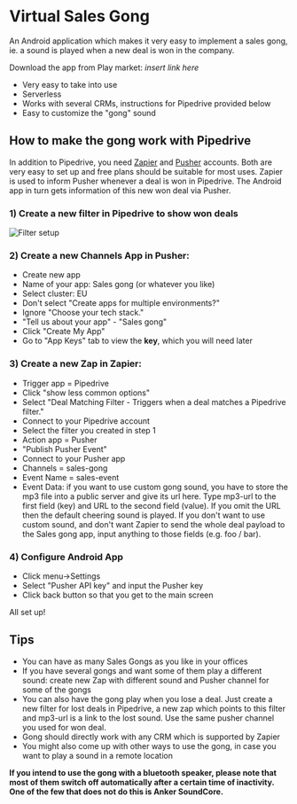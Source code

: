# Virtual Sales Gong

An Android application which makes it very easy to implement a sales gong, ie. a sound is played when a new deal is won in the company.

Download the app from Play market: *insert link here*

* Very easy to take into use
* Serverless
* Works with several CRMs, instructions for Pipedrive provided below
* Easy to customize the "gong" sound

## How to make the gong work with Pipedrive

In addition to Pipedrive, you need [Zapier](https://www.zapier.com) and [Pusher](https://www.pusher.com) accounts. Both are very easy to set up and free plans should be suitable for most uses. Zapier is used to inform Pusher whenever a deal is won in Pipedrive. The Android app in turn gets information of this new won deal via Pusher.

### 1) Create a new filter in Pipedrive to show won deals

![Filter setup](https://www.dropbox.com/s/3bfumiz6hp02gnp/pipedrive_filter.png?raw=1)

### 2) Create a new Channels App in Pusher:

* Create new app
* Name of your app: Sales gong (or whatever you like)
* Select cluster: EU
* Don't select "Create apps for multiple environments?"
* Ignore "Choose your tech stack."
* "Tell us about your app" - "Sales gong"
* Click "Create My App"
* Go to "App Keys" tab to view the __key__, which you will need later

### 3) Create a new Zap in Zapier:

* Trigger app = Pipedrive
* Click "show less common options"
* Select "Deal Matching Filter - Triggers when a deal matches a Pipedrive filter."
* Connect to your Pipedrive account
* Select the filter you created in step 1
* Action app = Pusher
* "Publish Pusher Event"
* Connect to your Pusher app
* Channels = sales-gong
* Event Name = sales-event
* Event Data: if you want to use custom gong sound, you have to store the mp3 file into a public server and give its url here. Type mp3-url to the first field (key) and URL to the second field (value). If you omit the URL then the default cheering sound is played. If you don't want to use custom sound, and don't want Zapier to send the whole deal payload to the Sales gong app, input anything to those fields (e.g. foo / bar).

### 4) Configure Android App

* Click menu->Settings
* Select "Pusher API key" and input the Pusher key
* Click back button so that you get to the main screen

All set up!

## Tips

* You can have as many Sales Gongs as you like in your offices
* If you have several gongs and want some of them play a different sound: create new Zap with different sound and Pusher channel for some of the gongs
* You can also have the gong play when you lose a deal. Just create a new filter for lost deals in Pipedrive, a new zap which points to this filter and mp3-url is a link to the lost sound. Use the same pusher channel you used for won deal.
* Gong should directly work with any CRM which is supported by Zapier
* You might also come up with other ways to use the gong, in case you want to play a sound in a remote location

__If you intend to use the gong with a bluetooth speaker, please note that most of them switch off automatically after a certain time of inactivity. One of the few that does not do this is Anker SoundCore.__
